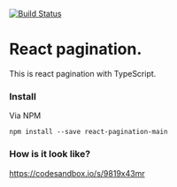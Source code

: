 [![Build Status](https://travis-ci.org/OlegE90/react-pagination.svg?branch=master)](https://travis-ci.org/OlegE90/react-pagination)

React pagination.
===============

This is react pagination with TypeScript.

### Install

Via NPM
```
npm install --save react-pagination-main
```

### How is it look like?

https://codesandbox.io/s/9819x43mr
